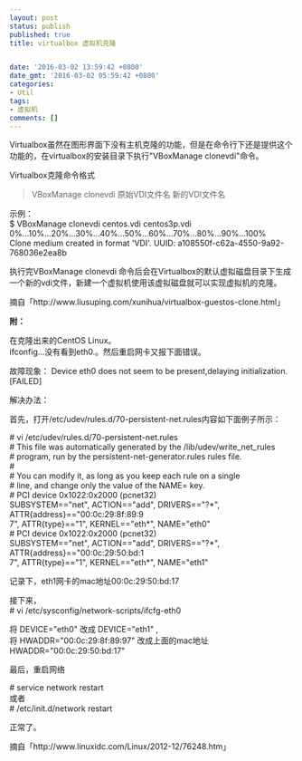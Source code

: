 ```yaml
---
layout: post
status: publish
published: true
title: virtualbox 虚拟机克隆


date: '2016-03-02 13:59:42 +0800'
date_gmt: '2016-03-02 05:59:42 +0800'
categories:
- Util
tags:
- 虚拟机
comments: []
---
```

<p>Virtualbox虽然在图形界面下没有主机克隆的功能，但是在命令行下还是提供这个功能的，在virtualbox的安装目录下执行"VBoxManage clonevdi"命令。</p>
<p>Virtualbox克隆命令格式 </p>
<blockquote><p>VBoxManage clonevdi 原始VDI文件名 新的VDI文件名</p></blockquote>
<p>示例：<br />
$ VBoxManage clonevdi centos.vdi  centos3p.vdi<br />
0%...10%...20%...30%...40%...50%...60%...70%...80%...90%...100%<br />
Clone medium created in format 'VDI'. UUID: a108550f-c62a-4550-9a92-768036e2ea8b</p>
<p>执行完VBoxManage clonevdi 命令后会在Virtualbox的默认虚拟磁盘目录下生成一个新的vdi文件，新建一个虚拟机使用该虚拟磁盘就可以实现虚拟机的克隆。</p>
<p>摘自「http://www.liusuping.com/xunihua/virtualbox-guestos-clone.html」</p>
<p><strong>附：</strong></p>
<p>在克隆出来的CentOS Linux。<br />
ifconfig...没有看到eth0.。然后重启网卡又报下面错误。</p>
<p>故障现象： Device eth0 does not seem to be present,delaying initialization.                    [FAILED]</p>
<p>解决办法：</p>
<p>首先，打开/etc/udev/rules.d/70-persistent-net.rules内容如下面例子所示：</p>
<p># vi /etc/udev/rules.d/70-persistent-net.rules<br />
# This file was automatically generated by the /lib/udev/write_net_rules<br />
# program, run by the persistent-net-generator.rules rules file.<br />
#<br />
# You can modify it, as long as you keep each rule on a single<br />
# line, and change only the value of the NAME= key.<br />
# PCI device 0x1022:0x2000 (pcnet32)<br />
SUBSYSTEM=="net", ACTION=="add", DRIVERS=="?*", ATTR{address}=="00:0c:29:8f:89:9<br />
7", ATTR{type}=="1", KERNEL=="eth*", NAME="eth0"<br />
# PCI device 0x1022:0x2000 (pcnet32)<br />
SUBSYSTEM=="net", ACTION=="add", DRIVERS=="?*", ATTR{address}=="00:0c:29:50:bd:1<br />
7", ATTR{type}=="1", KERNEL=="eth*", NAME="eth1"</p>
<p>记录下，eth1网卡的mac地址00:0c:29:50:bd:17</p>
<p>接下来，<br />
# vi /etc/sysconfig/network-scripts/ifcfg-eth0</p>
<p>将 DEVICE="eth0"  改成  DEVICE="eth1"  ,<br />
将 HWADDR="00:0c:29:8f:89:97" 改成上面的mac地址  HWADDR="00:0c:29:50:bd:17"</p>
<p>最后，重启网络</p>
<p># service network restart<br />
或者<br />
# /etc/init.d/network restart</p>
<p>正常了。</p>
<p>摘自「http://www.linuxidc.com/Linux/2012-12/76248.htm」</p>
